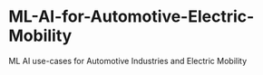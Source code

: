# ML-AI-for-Automotive-Electric-Mobility
ML AI use-cases for Automotive Industries and Electric Mobility
